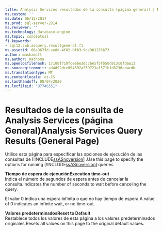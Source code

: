 ```yaml
---
title: Analysis Services resultados de la consulta (página general) | Microsoft Docs
ms.custom: ''
ms.date: 06/13/2017
ms.prod: sql-server-2014
ms.reviewer: ''
ms.technology: database-engine
ms.topic: conceptual
f1_keywords:
- sql12.swb.asquery.resultgeneral.f1
ms.assetid: 68e967fd-ae8d-4f02-bfb3-9ce301276b73
author: mashamsft
ms.author: mathoma
ms.openlocfilehash: 17108f710fceebe3dccbe5f5fb58d813c8fdaa13
ms.sourcegitcommit: ad4d92dce894592a259721a1571b1d8736abacdb
ms.translationtype: MT
ms.contentlocale: es-ES
ms.lasthandoff: 08/04/2020
ms.locfileid: "87746551"
---
```

# <a name="analysis-services-query-results-general-page"></a><span data-ttu-id="2e9f9-102">Resultados de la consulta de Analysis Services (página General)</span><span class="sxs-lookup"><span data-stu-id="2e9f9-102">Analysis Services Query Results (General Page)</span></span>
  <span data-ttu-id="2e9f9-103">Utilice esta página para especificar las opciones de ejecución de las consultas de [!INCLUDE[ssASnoversion](../includes/ssasnoversion-md.md)] .</span><span class="sxs-lookup"><span data-stu-id="2e9f9-103">Use this page to specify the options for running [!INCLUDE[ssASnoversion](../includes/ssasnoversion-md.md)] queries.</span></span>  
  
 <span data-ttu-id="2e9f9-104">**Tiempo de espera de ejecución**</span><span class="sxs-lookup"><span data-stu-id="2e9f9-104">**Execution time-out**</span></span>  
 <span data-ttu-id="2e9f9-105">Indica el número de segundos de espera antes de cancelar la consulta.</span><span class="sxs-lookup"><span data-stu-id="2e9f9-105">Indicates the number of seconds to wait before canceling the query.</span></span>  
  
 <span data-ttu-id="2e9f9-106">El valor 0 indica una espera infinita o que no hay tiempo de espera.</span><span class="sxs-lookup"><span data-stu-id="2e9f9-106">A value of 0 indicates an infinite wait, or no time-out.</span></span>  
  
 <span data-ttu-id="2e9f9-107">**Valores predeterminados**</span><span class="sxs-lookup"><span data-stu-id="2e9f9-107">**Reset to Default**</span></span>  
 <span data-ttu-id="2e9f9-108">Restablece todos los valores de esta página a los valores predeterminados originales.</span><span class="sxs-lookup"><span data-stu-id="2e9f9-108">Resets all values on this page to the original default values.</span></span>  
  
  
